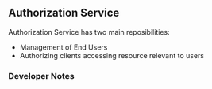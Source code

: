 ## Authorization Service

Authorization Service has two main reposibilities:

- Management of End Users
- Authorizing clients accessing resource relevant to users

### Developer Notes

    